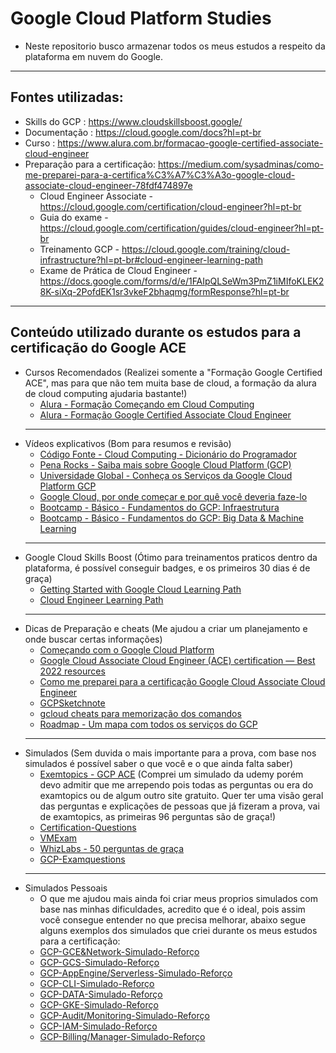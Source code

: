 # Google Cloud Platform Studies
* Neste repositorio busco armazenar todos os meus estudos a respeito da plataforma em nuvem do Google.
-----
## Fontes utilizadas:
* Skills do GCP : https://www.cloudskillsboost.google/
* Documentação : https://cloud.google.com/docs?hl=pt-br
* Curso : https://www.alura.com.br/formacao-google-certified-associate-cloud-engineer
* Preparação para a certificação: https://medium.com/sysadminas/como-me-preparei-para-a-certifica%C3%A7%C3%A3o-google-cloud-associate-cloud-engineer-78fdf474897e
  * Cloud Engineer Associate - https://cloud.google.com/certification/cloud-engineer?hl=pt-br
  * Guia do exame - https://cloud.google.com/certification/guides/cloud-engineer?hl=pt-br
  * Treinamento GCP - https://cloud.google.com/training/cloud-infrastructure?hl=pt-br#cloud-engineer-learning-path
  * Exame de Prática de Cloud Engineer - https://docs.google.com/forms/d/e/1FAIpQLSeWm3PmZ1iMIfoKLEK28K-siXq-2PofdEK1sr3vkeF2bhaqmg/formResponse?hl=pt-br
----
## **Conteúdo utilizado durante os estudos para a certificação do Google ACE**
* Cursos Recomendados (Realizei somente a "Formação Google Certified ACE", mas para que não tem muita base de cloud, a formação da alura de cloud computing ajudaria bastante!)
  - [Alura - Formação Começando em Cloud Computing](https://www.alura.com.br/formacao-cloud-computing) 
  - [Alura - Formação Google Certified Associate Cloud Engineer](https://www.alura.com.br/formacao-google-certified-associate-cloud-engineer)
  ---
* Vídeos explicativos (Bom para resumos e revisão)
  - [Código Fonte - Cloud Computing - Dicionário do Programador](https://www.youtube.com/watch?v=97l0Ahu2efE)
  - [Pena Rocks - Saiba mais sobre Google Cloud Platform (GCP)](https://www.youtube.com/watch?v=iIBdj3Mump8)
  - [Universidade Global - Conheça os Serviços da Google Cloud Platform GCP](https://www.youtube.com/watch?v=Z0Q-E4kSWaY)
  - [Google Cloud, por onde começar e por quê você deveria faze-lo](https://www.youtube.com/watch?v=4lZmhCaq13U)
  - [Bootcamp - Básico - Fundamentos do GCP: Infraestrutura](https://www.youtube.com/watch?v=7aTommOgZE8)
  - [Bootcamp - Básico - Fundamentos do GCP: Big Data & Machine Learning](https://www.youtube.com/watch?v=sOx6NO22W_A)
  ---
* Google Cloud Skills Boost (Ótimo para treinamentos praticos dentro da plataforma, é possível conseguir badges, e os primeiros 30 dias é de graça)
  - [Getting Started with Google Cloud Learning Path](https://www.cloudskillsboost.google/paths/8)
  - [Cloud Engineer Learning Path](https://www.cloudskillsboost.google/paths/11)
  ---
* Dicas de Preparação e cheats (Me ajudou a criar um planejamento e onde buscar certas informações) 
  - [Começando com o Google Cloud Platform](https://lgertel.medium.com/gcp-projetos-e-iam-ee1bdebd79b5)
  - [Google Cloud Associate Cloud Engineer (ACE) certification — Best 2022 resources](https://medium.com/@altariah007/google-cloud-associate-cloud-engineer-ace-certification-best-2022-resources-c8ddd4aa643d)
  - [Como me preparei para a certificação Google Cloud Associate Cloud Engineer](https://medium.com/sysadminas/como-me-preparei-para-a-certifica%C3%A7%C3%A3o-google-cloud-associate-cloud-engineer-78fdf474897e)
  - [GCPSketchnote](https://github.com/priyankavergadia/GCPSketchnote)
  - [gcloud cheats para memorização dos comandos](https://cloud.google.com/sdk/docs/images/gcloud-cheat-sheet.pdf)
  - [Roadmap - Um mapa com todos os serviços do GCP](https://googlecloudcheatsheet.withgoogle.com/)
  ---
* Simulados (Sem duvida o mais importante para a prova, com base nos simulados é possível saber o que você e o que ainda falta saber)
  - [Exemtopics - GCP ACE](https://www.examtopics.com/exams/google/associate-cloud-engineer/view/) (Comprei um simulado da udemy porém devo admitir que me arrependo pois todas as perguntas ou era do examtopics ou de algum outro site gratuito. Quer ter uma visão geral das perguntas e explicações de pessoas que já fizeram a prova, vai de examtopics, as primeiras 96 perguntas são de graça!)
  - [Certification-Questions](https://www.certification-questions.com/google-exam/associate-cloud-engineer-dumps.html)
  - [VMExam](https://www.vmexam.com/google/google-gcp-ace-certification-exam-sample-questions)
  - [WhizLabs - 50 perguntas de graça](https://www.whizlabs.com/blog/gcp-associate-cloud-engineer-questions/)
  - [GCP-Examquestions](https://gcp-examquestions.com/gcp-associate-cloud-engineer-practice-exam-part-1/)
  ---
 * Simulados Pessoais 
   - O que me ajudou mais ainda foi criar meus proprios simulados com base nas minhas dificuldades, acredito que é o ideal, pois assim você consegue entender no que precisa melhorar, abaixo segue alguns exemplos dos simulados que criei durante os meus estudos para a certificação:
   - [GCP-GCE&Network-Simulado-Reforço](https://docs.google.com/forms/d/e/1FAIpQLSfaC28Qt7LiTcVj-2Qz1tRWXObCnslklMHEDyymcktmfo2UNQ/viewform)
   - [GCP-GCS-Simulado-Reforço](https://docs.google.com/forms/d/e/1FAIpQLSerGUDg7Zb7yV58ib32KNIUvwYQz31V8Fg_sDfyHW-mXtxanQ/viewform)
   - [GCP-AppEngine/Serverless-Simulado-Reforço](https://docs.google.com/forms/d/e/1FAIpQLScBmOD2ZlXqNftd5iOzh-91XLCXb9BD10gad8TFD7Qhl5apBw/viewform)
   - [GCP-CLI-Simulado-Reforço](https://docs.google.com/forms/d/e/1FAIpQLSeZAgANPx4tBs7EObpCFjpJnQiPoZXQA8qU4nHk1up-S7ZUgw/viewform)
   - [GCP-DATA-Simulado-Reforço](https://docs.google.com/forms/d/e/1FAIpQLSfG8PK5mDm-AyfURfqOn4gUNoQ3ofFGE9jpqSn9BZGCaTmfjw/viewform)
   - [GCP-GKE-Simulado-Reforço](https://docs.google.com/forms/d/e/1FAIpQLSd8hZdY3MOztVhndv4_Fi9KXQbCpOUsg_8KVcls5gz_fNKzHQ/viewform)
   - [GCP-Audit/Monitoring-Simulado-Reforço](https://docs.google.com/forms/u/3/d/e/1FAIpQLSduWiATRlzEkB7PdswM1OjTCZjULvgF7PAIHX1gqPk22RIzNQ/viewform)
   - [GCP-IAM-Simulado-Reforço](https://docs.google.com/forms/d/e/1FAIpQLScR1lg4FeBNg5RhL3XoOxcq4wL0LecEdpHFntbZqAfrhyYIag/viewform)
   - [GCP-Billing/Manager-Simulado-Reforço](https://docs.google.com/forms/d/e/1FAIpQLSe0gBM4RTezti5409yBi307ki_Xvgt9nEYUzjWSArl0G2Ae4Q/viewform)
